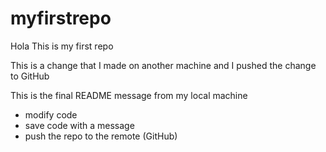 # myfirstrepo
Hola This is my first repo

This is a change that I made on another machine and I pushed the change to GitHub


This is the final README message from my local machine
- modify code
- save code with a message
- push the repo to the remote (GitHub)
